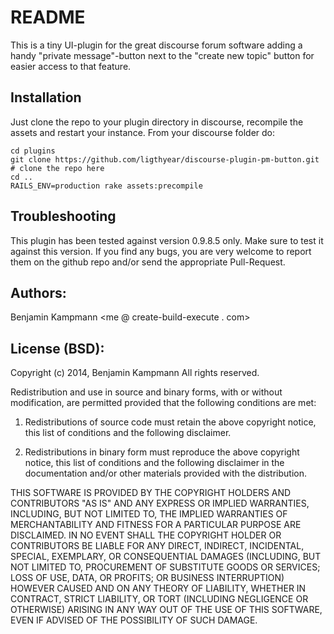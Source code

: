 # README

This is a tiny UI-plugin for the great discourse forum software adding a handy "private message"-button next to the "create new topic" button for easier access to that feature.

## Installation

Just clone the repo to your plugin directory in discourse, recompile the assets and restart your instance. From your discourse folder do:

    cd plugins
    git clone https://github.com/ligthyear/discourse-plugin-pm-button.git   # clone the repo here
    cd ..
    RAILS_ENV=production rake assets:precompile 

## Troubleshooting

This plugin has been tested against version 0.9.8.5 only. Make sure to test it against this version. If you find any bugs, you are very welcome to report them on the github repo and/or send the appropriate Pull-Request.

## Authors:
Benjamin Kampmann <me @ create-build-execute . com>

## License (BSD):
Copyright (c) 2014, Benjamin Kampmann
All rights reserved.

Redistribution and use in source and binary forms, with or without modification, are permitted provided that the following conditions are met:

1. Redistributions of source code must retain the above copyright notice, this list of conditions and the following disclaimer.

2. Redistributions in binary form must reproduce the above copyright notice, this list of conditions and the following disclaimer in the documentation and/or other materials provided with the distribution.

THIS SOFTWARE IS PROVIDED BY THE COPYRIGHT HOLDERS AND CONTRIBUTORS "AS IS" AND ANY EXPRESS OR IMPLIED WARRANTIES, INCLUDING, BUT NOT LIMITED TO, THE IMPLIED WARRANTIES OF MERCHANTABILITY AND FITNESS FOR A PARTICULAR PURPOSE ARE DISCLAIMED. IN NO EVENT SHALL THE COPYRIGHT HOLDER OR CONTRIBUTORS BE LIABLE FOR ANY DIRECT, INDIRECT, INCIDENTAL, SPECIAL, EXEMPLARY, OR CONSEQUENTIAL DAMAGES (INCLUDING, BUT NOT LIMITED TO, PROCUREMENT OF SUBSTITUTE GOODS OR SERVICES; LOSS OF USE, DATA, OR PROFITS; OR BUSINESS INTERRUPTION) HOWEVER CAUSED AND ON ANY THEORY OF LIABILITY, WHETHER IN CONTRACT, STRICT LIABILITY, OR TORT (INCLUDING NEGLIGENCE OR OTHERWISE) ARISING IN ANY WAY OUT OF THE USE OF THIS SOFTWARE, EVEN IF ADVISED OF THE POSSIBILITY OF SUCH DAMAGE.
